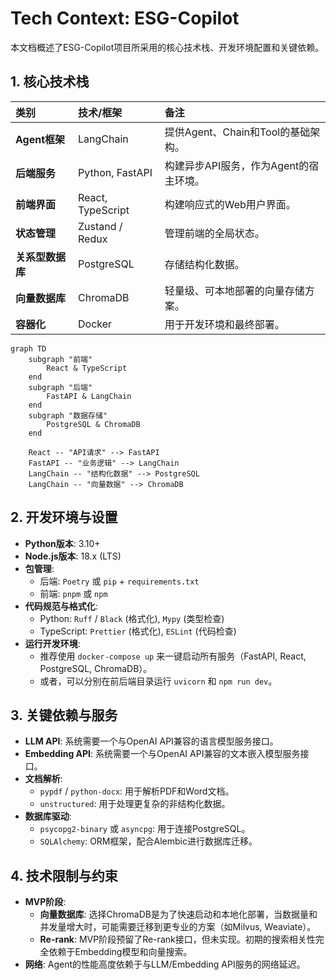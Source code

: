 # Tech Context: ESG-Copilot

本文档概述了ESG-Copilot项目所采用的核心技术栈、开发环境配置和关键依赖。

## 1. 核心技术栈

| 类别       | 技术/框架         | 备注                               |
| :--------- | :---------------- | :--------------------------------- |
| **Agent框架** | LangChain         | 提供Agent、Chain和Tool的基础架构。   |
| **后端服务** | Python, FastAPI   | 构建异步API服务，作为Agent的宿主环境。 |
| **前端界面** | React, TypeScript | 构建响应式的Web用户界面。            |
| **状态管理** | Zustand / Redux   | 管理前端的全局状态。               |
| **关系型数据库** | PostgreSQL        | 存储结构化数据。                   |
| **向量数据库** | ChromaDB          | 轻量级、可本地部署的向量存储方案。     |
| **容器化** | Docker            | 用于开发环境和最终部署。           |

```mermaid
graph TD
    subgraph "前端"
        React & TypeScript
    end
    subgraph "后端"
        FastAPI & LangChain
    end
    subgraph "数据存储"
        PostgreSQL & ChromaDB
    end

    React -- "API请求" --> FastAPI
    FastAPI -- "业务逻辑" --> LangChain
    LangChain -- "结构化数据" --> PostgreSQL
    LangChain -- "向量数据" --> ChromaDB
```

## 2. 开发环境与设置

- **Python版本**: 3.10+
- **Node.js版本**: 18.x (LTS)
- **包管理**:
    - 后端: `Poetry` 或 `pip` + `requirements.txt`
    - 前端: `pnpm` 或 `npm`
- **代码规范与格式化**:
    - Python: `Ruff` / `Black` (格式化), `Mypy` (类型检查)
    - TypeScript: `Prettier` (格式化), `ESLint` (代码检查)
- **运行开发环境**:
    - 推荐使用 `docker-compose up` 来一键启动所有服务（FastAPI, React, PostgreSQL, ChromaDB）。
    - 或者，可以分别在前后端目录运行 `uvicorn` 和 `npm run dev`。

## 3. 关键依赖与服务

- **LLM API**: 系统需要一个与OpenAI API兼容的语言模型服务接口。
- **Embedding API**: 系统需要一个与OpenAI API兼容的文本嵌入模型服务接口。
- **文档解析**:
    - `pypdf` / `python-docx`: 用于解析PDF和Word文档。
    - `unstructured`: 用于处理更复杂的非结构化数据。
- **数据库驱动**:
    - `psycopg2-binary` 或 `asyncpg`: 用于连接PostgreSQL。
    - `SQLAlchemy`: ORM框架，配合Alembic进行数据库迁移。

## 4. 技术限制与约束

- **MVP阶段**:
    - **向量数据库**: 选择ChromaDB是为了快速启动和本地化部署，当数据量和并发量增大时，可能需要迁移到更专业的方案（如Milvus, Weaviate）。
    - **Re-rank**: MVP阶段预留了Re-rank接口，但未实现。初期的搜索相关性完全依赖于Embedding模型和向量搜索。
- **网络**: Agent的性能高度依赖于与LLM/Embedding API服务的网络延迟。 